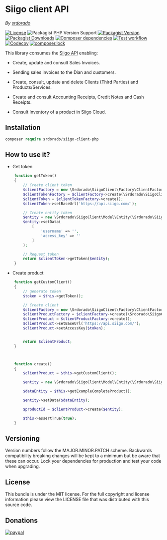 # Siigo client API

*By [srdorado](https://github.com/srdorado)*

[![License](https://img.shields.io/packagist/l/srdorado/siigo-client-php)](https://packagist.org/packages/srdorado/siigo-client-php)
![Packagist PHP Version Support](https://img.shields.io/packagist/php-v/srdorado/siigo-client-php)
[![Packagist Version](https://img.shields.io/packagist/v/srdorado/siigo-client-php)](https://packagist.org/packages/srdorado/siigo-client-php)
[![Packagist Downloads](https://img.shields.io/packagist/dt/srdorado/siigo-client-php)](https://packagist.org/packages/srdorado/siigo-client-php)
[![Composer dependencies](https://img.shields.io/badge/dependencies-0-brightgreen)](https://github.com/srdorado/siigo-client-php/blob/master/composer.json)
[![Test workflow](https://img.shields.io/github/workflow/status/srdorado/siigo-client-php/test?label=test&logo=github)](https://github.com/srdorado/siigo-client-php/actions?workflow=test)
[![Codecov](https://img.shields.io/codecov/c/github/srdorado/siigo-client-php?logo=codecov)](https://codecov.io/gh/srdorado/siigo-client-php)
[![composer.lock](https://poser.pugx.org/srdorado/siigo-client-php/composerlock)](https://packagist.org/packages/srdorado/siigo-client-php)


This library consumes the 
[Siigo API](https://siigoapi.docs.apiary.io/#) enabling: 

* Create, update and consult Sales Invoices.

* Sending sales invoices to the Dian and customers.

* Create, consult, update and delete Clients (Third Parties) and Products/Services.

* Create and consult Accounting Receipts, Credit Notes and Cash Receipts.

* Consult Inventory of a product in Siigo Cloud.

## Installation
```php
composer require srdorado/siigo-client-php
```

## How to use it?

* Get token

```php
    function getToken()
    {
        // Create client token
        $clientFactory = new \Srdorado\SiigoClient\Factory\ClientFactory();
        $clientTokenFactory = $clientFactory->create(\Srdorado\SiigoClient\Enum\ClientType::TOKEN);
        $clientToken = $clientTokenFactory->create();
        $clientToken->setBaseUrl('https://api.siigo.com/');

        // Create entity token
        $entity = new \Srdorado\SiigoClient\Model\Entity(\Srdorado\SiigoClient\Enum\ClientType::TOKEN);
        $entity->setData(
            [
                'username' => '',
                'access_key' => ''
            ]
        );

        // Request token
        return $clientToken->getToken($entity);
    }
```

* Create product

```php
    function getCustomClient()
    {
        // generate token
        $token = $this->getToken();

        // Create client
        $clientFactory = new \Srdorado\SiigoClient\Factory\ClientFactory();
        $clientProductFactory = $clientFactory->create(\Srdorado\SiigoClient\Enum\ClientType::PRODUCT);
        $clientProduct = $clientProductFactory->create();
        $clientProduct->setBaseUrl('https://api.siigo.com/');
        $clientProduct->setAccessKey($token);


        return $clientProduct;
    }



    function create()
    {
        $clientProduct = $this->getCustomClient();

        $entity = new \Srdorado\SiigoClient\Model\Entity(\Srdorado\SiigoClient\Enum\ClientType::PRODUCT);

        $dataEntity = $this->getExampleCompleteProduct();

        $entity->setData($dataEntity);

        $productId = $clientProduct->create($entity);

        $this->assertTrue(true);
    }
```

## Versioning

Version numbers follow the MAJOR.MINOR.PATCH scheme. Backwards compatibility
breaking changes will be kept to a minimum but be aware that these can occur.
Lock your dependencies for production and test your code when upgrading.

## License

This bundle is under the MIT license. For the full copyright and license
information please view the LICENSE file that was distributed with this source code.

## Donations

[![paypal](https://www.paypalobjects.com/en_US/i/btn/btn_donateCC_LG.gif)](https://www.paypal.com/paypalme/srdorado01)
